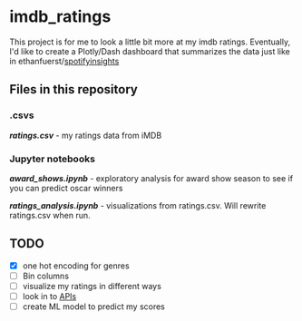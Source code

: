 # imdb_ratings

This project is for me to look a little bit more at my imdb ratings. Eventually, I'd like to create a Plotly/Dash dashboard that summarizes the data just like in ethanfuerst/[spotifyinsights](https://github.com/ethanfuerst/spotifyinsights)

## Files in this repository

### .csvs

__*ratings.csv*__ - my ratings data from iMDB

### Jupyter notebooks

__*award_shows.ipynb*__ - exploratory analysis for award show season to see if you can predict oscar winners

__*ratings_analysis.ipynb*__ - visualizations from ratings.csv. Will rewrite ratings.csv when run.

## TODO

- [x] one hot encoding for genres
- [ ] Bin columns
- [ ] visualize my ratings in different ways
- [ ] look in to [APIs](http://www.omdbapi.com/)
- [ ] create ML model to predict my scores
